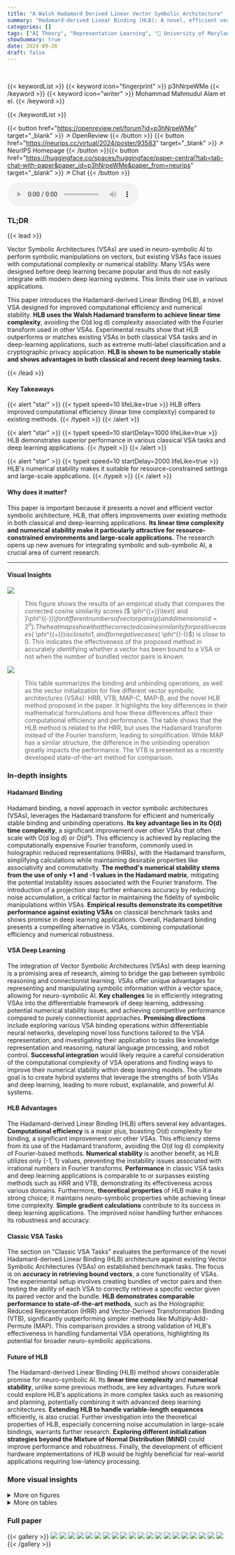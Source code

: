 ```yaml
---
title: "A Walsh Hadamard Derived Linear Vector Symbolic Architecture"
summary: "Hadamard-derived Linear Binding (HLB): A novel, efficient vector symbolic architecture surpassing existing methods in classical AI tasks and deep learning applications."
categories: []
tags: ["AI Theory", "Representation Learning", "🏢 University of Maryland, Baltimore County",]
showSummary: true
date: 2024-09-26
draft: false
---
```


<br>

{{< keywordList >}}
{{< keyword icon="fingerprint" >}} p3hNrpeWMe {{< /keyword >}}
{{< keyword icon="writer" >}} Mohammad Mahmudul Alam et el. {{< /keyword >}}
 
{{< /keywordList >}}

{{< button href="https://openreview.net/forum?id=p3hNrpeWMe" target="_blank" >}}
↗ OpenReview
{{< /button >}}
{{< button href="https://neurips.cc/virtual/2024/poster/93583" target="_blank" >}}
↗ NeurIPS Homepage
{{< /button >}}{{< button href="https://huggingface.co/spaces/huggingface/paper-central?tab=tab-chat-with-paper&paper_id=p3hNrpeWMe&paper_from=neurips" target="_blank" >}}
↗ Chat
{{< /button >}}



<audio controls>
    <source src="https://ai-paper-reviewer.com/p3hNrpeWMe/podcast.wav" type="audio/wav">
    Your browser does not support the audio element.
</audio>


### TL;DR


{{< lead >}}

Vector Symbolic Architectures (VSAs) are used in neuro-symbolic AI to perform symbolic manipulations on vectors, but existing VSAs face issues with computational complexity or numerical stability.  Many VSAs were designed before deep learning became popular and thus do not easily integrate with modern deep learning systems. This limits their use in various applications. 

This paper introduces the Hadamard-derived Linear Binding (HLB), a novel VSA designed for improved computational efficiency and numerical stability. **HLB uses the Walsh Hadamard transform to achieve linear time complexity**, avoiding the O(d log d) complexity associated with the Fourier transform used in other VSAs.  Experimental results show that HLB outperforms or matches existing VSAs in both classical VSA tasks and in deep-learning applications, such as extreme multi-label classification and a cryptographic privacy application.  **HLB is shown to be numerically stable and shows advantages in both classical and recent deep learning tasks.**

{{< /lead >}}


#### Key Takeaways

{{< alert "star" >}}
{{< typeit speed=10 lifeLike=true >}} HLB offers improved computational efficiency (linear time complexity) compared to existing methods. {{< /typeit >}}
{{< /alert >}}

{{< alert "star" >}}
{{< typeit speed=10 startDelay=1000 lifeLike=true >}} HLB demonstrates superior performance in various classical VSA tasks and deep learning applications. {{< /typeit >}}
{{< /alert >}}

{{< alert "star" >}}
{{< typeit speed=10 startDelay=2000 lifeLike=true >}} HLB's numerical stability makes it suitable for resource-constrained settings and large-scale applications. {{< /typeit >}}
{{< /alert >}}

#### Why does it matter?
This paper is important because it presents a novel and efficient vector symbolic architecture, HLB, that offers improvements over existing methods in both classical and deep-learning applications.  **Its linear time complexity and numerical stability make it particularly attractive for resource-constrained environments and large-scale applications.** The research opens up new avenues for integrating symbolic and sub-symbolic AI, a crucial area of current research.

------
#### Visual Insights



![](https://ai-paper-reviewer.com/p3hNrpeWMe/figures_5_1.jpg)

> This figure shows the results of an empirical study that compares the corrected cosine similarity scores ($ \phi^{(+)}\text{ and }\phi^{(-)}$) for different numbers of vector pairs (p) and dimensions (d=2^n). The heatmaps show that the corrected cosine similarity for positive cases ($ \phi^{(+)}$) is close to 1, and for negative cases ($ \phi^{(-)}$) is close to 0.  This indicates the effectiveness of the proposed method in accurately identifying whether a vector has been bound to a VSA or not when the number of bundled vector pairs is known.





![](https://ai-paper-reviewer.com/p3hNrpeWMe/tables_1_1.jpg)

> This table summarizes the binding and unbinding operations, as well as the vector initialization for five different vector symbolic architectures (VSAs): HRR, VTB, MAP-C, MAP-B, and the novel HLB method proposed in the paper.  It highlights the key differences in their mathematical formulations and how these differences affect their computational efficiency and performance.  The table shows that the HLB method is related to the HRR, but uses the Hadamard transform instead of the Fourier transform, leading to simplification.  While MAP has a similar structure, the difference in the unbinding operation greatly impacts the performance. The VTB is presented as a recently developed state-of-the-art method for comparison.





### In-depth insights


#### Hadamard Binding
Hadamard binding, a novel approach in vector symbolic architectures (VSAs), leverages the Hadamard transform for efficient and numerically stable binding and unbinding operations.  **Its key advantage lies in its O(d) time complexity**, a significant improvement over other VSAs that often scale with O(d log d) or O(d²). This efficiency is achieved by replacing the computationally expensive Fourier transform, commonly used in holographic reduced representations (HRRs), with the Hadamard transform, simplifying calculations while maintaining desirable properties like associativity and commutativity.  **The method's numerical stability stems from the use of only +1 and -1 values in the Hadamard matrix**, mitigating the potential instability issues associated with the Fourier transform.  The introduction of a projection step further enhances accuracy by reducing noise accumulation, a critical factor in maintaining the fidelity of symbolic manipulations within VSAs.  **Empirical results demonstrate its competitive performance against existing VSAs** on classical benchmark tasks and shows promise in deep learning applications. Overall, Hadamard binding presents a compelling alternative in VSAs, combining computational efficiency and numerical robustness.

#### VSA Deep Learning
The integration of Vector Symbolic Architectures (VSAs) with deep learning is a promising area of research, aiming to bridge the gap between symbolic reasoning and connectionist learning. VSAs offer unique advantages for representing and manipulating symbolic information within a vector space, allowing for neuro-symbolic AI.  **Key challenges** lie in efficiently integrating VSAs into the differentiable framework of deep learning, addressing potential numerical stability issues, and achieving competitive performance compared to purely connectionist approaches.  **Promising directions** include exploring various VSA binding operations within differentiable neural networks, developing novel loss functions tailored to the VSA representation, and investigating their application to tasks like knowledge representation and reasoning, natural language processing, and robot control.  **Successful integration** would likely require a careful consideration of the computational complexity of VSA operations and finding ways to improve their numerical stability within deep learning models.  The ultimate goal is to create hybrid systems that leverage the strengths of both VSAs and deep learning, leading to more robust, explainable, and powerful AI systems.

#### HLB Advantages
The Hadamard-derived Linear Binding (HLB) offers several key advantages.  **Computational efficiency** is a major plus, boasting O(d) complexity for binding, a significant improvement over other VSAs.  This efficiency stems from its use of the Hadamard transform, avoiding the O(d log d) complexity of Fourier-based methods.  **Numerical stability** is another benefit, as HLB utilizes only {-1, 1} values, preventing the instability issues associated with irrational numbers in Fourier transforms.  **Performance** in classic VSA tasks and deep learning applications is comparable to or surpasses existing methods such as HRR and VTB, demonstrating its effectiveness across various domains.  Furthermore, **theoretical properties** of HLB make it a strong choice; it maintains neuro-symbolic properties while achieving linear time complexity.  **Simple gradient calculations** contribute to its success in deep learning applications. The improved noise handling further enhances its robustness and accuracy.

#### Classic VSA Tasks
The section on "Classic VSA Tasks" evaluates the performance of the novel Hadamard-derived Linear Binding (HLB) architecture against existing Vector Symbolic Architectures (VSAs) on established benchmark tasks.  The focus is on **accuracy in retrieving bound vectors**, a core functionality of VSAs.  The experimental setup involves creating bundles of vector pairs and then testing the ability of each VSA to correctly retrieve a specific vector given its paired vector and the bundle.   **HLB demonstrates comparable performance to state-of-the-art methods**, such as the Holographic Reduced Representation (HRR) and Vector-Derived Transformation Binding (VTB), significantly outperforming simpler methods like Multiply-Add-Permute (MAP). This comparison provides a strong validation of HLB's effectiveness in handling fundamental VSA operations, highlighting its potential for broader neuro-symbolic applications.

#### Future of HLB
The Hadamard-derived Linear Binding (HLB) method shows considerable promise for neuro-symbolic AI.  Its **linear time complexity** and **numerical stability**, unlike some previous methods, are key advantages.  Future work could explore HLB's applications in more complex tasks such as reasoning and planning, potentially combining it with advanced deep learning architectures.  **Extending HLB to handle variable-length sequences** efficiently, is also crucial. Further investigation into the theoretical properties of HLB, especially concerning noise accumulation in large-scale bindings, warrants further research.  **Exploring different initialization strategies beyond the Mixture of Normal Distribution (MiND)**  could improve performance and robustness. Finally, the development of efficient hardware implementations of HLB would be highly beneficial for real-world applications requiring low-latency processing.


### More visual insights

<details>
<summary>More on figures
</summary>


![](https://ai-paper-reviewer.com/p3hNrpeWMe/figures_6_1.jpg)

> This figure shows the area under the curve (AUC) of the accuracy versus the number of bundled pairs for different vector dimensions (d).  It compares the performance of four different Vector Symbolic Architectures (VSAs): HRR, VTB, MAP, and the proposed HLB.  The dimensions are chosen as perfect squares to accommodate the requirements of the VTB method. The AUC provides a summary measure of each VSA's performance across various numbers of bundled vector pairs.


![](https://ai-paper-reviewer.com/p3hNrpeWMe/figures_6_2.jpg)

> This figure shows the results of an experiment where different VSAs (HRR, VTB, MAP, and HLB) were repeatedly used to bind either a different random vector or a single vector in each round. The top row shows the similarity score between the original vector and the retrieved vector. The bottom row shows the magnitude of the retrieved vector. The figure demonstrates that HLB consistently maintains a similarity score close to 1 and a constant magnitude, even with a large number of repeated bindings. This contrasts with the other VSAs, which show a decline in similarity and/or instability in magnitude as the number of bindings increases. This indicates that HLB is more robust and reliable for tasks involving repeated binding operations.


![](https://ai-paper-reviewer.com/p3hNrpeWMe/figures_14_1.jpg)

> This figure shows the heatmap visualization of the noise for both η and η in natural log scale. The amount of noise accumulated without any projection to the inputs is much higher compared to the noise accumulation with the projection. For varying n and p, the maximum amount of noise accumulated when projection is applied is 7.18 and without any projection, the maximum amount of noise is 19.38. Also, most of the heatmap of η remains in the blue region whereas as n and p increase, the heatmap of η moves towards the red region. Therefore, it is evident that the projection to the inputs diminishes the amount of accumulated noise with the retrieved output.


![](https://ai-paper-reviewer.com/p3hNrpeWMe/figures_15_1.jpg)

> This figure empirically validates Theorem B.1, which states that the norm of the composite representation (||Xp||2) is proportional to the square root of the number of bundled vector pairs (√p).  The graph plots the theoretical norm (red line) against the experimentally obtained norm (purple dots) for 200 bundled pairs of vectors in a 1024-dimensional space. The close agreement between the theoretical prediction and experimental results supports the theorem, showing that the approximation holds well even for a substantial number of bound vectors.  Slight deviations are observed, particularly at higher values of p, likely due to the approximation made in the theorem's derivation (discarding noise terms).


![](https://ai-paper-reviewer.com/p3hNrpeWMe/figures_16_1.jpg)

> This figure compares the theoretical and experimental results of the relationship between cosine similarity (φ) and the number of bundled pairs (p).  The theoretical relationship, derived from Theorem 3.2, predicts that cosine similarity decreases proportionally to the inverse square root of the number of bundled pairs. The experimental results, obtained through simulations, closely follow the theoretical prediction, with the shaded region showing the standard deviation. The zoomed inset highlights the close agreement between theoretical and experimental values.


</details>




<details>
<summary>More on tables
</summary>


![](https://ai-paper-reviewer.com/p3hNrpeWMe/tables_7_1.jpg)
> This table compares the accuracy of five different VSAs (HLB, HRR, VTB, MAP-C, and MAP-B) on five different datasets (MNIST, SVHN, CR10, CR100, and MIN) when used within the Connectionist Symbolic Pseudo Secrets (CSPS) framework.  The accuracy is measured using Top@1 and Top@5 metrics, representing the percentage of times the correct class is ranked within the top 1 and top 5 predictions respectively. The geometric mean (GM) across all datasets and metrics is also calculated and shown in the last row for comparison.

![](https://ai-paper-reviewer.com/p3hNrpeWMe/tables_8_1.jpg)
> This table presents the results of clustering experiments conducted on the inputs and outputs of the Connectionist Symbolic Pseudo Secrets (CSPS) model.  The goal of CSPS is to protect data privacy by obscuring the input and output.  The Adjusted Rand Index (ARI) measures the similarity between the true cluster assignments and the clusters produced by the clustering algorithms. Lower ARI scores indicate better protection.  The table compares the performance of four different vector symbolic architectures (VSAs): HRR, VTB, MAP, and HLB across five different datasets.  The color-coding of the cells highlights the magnitude of the ARI, with darker blue indicating better privacy preservation.

![](https://ai-paper-reviewer.com/p3hNrpeWMe/tables_9_1.jpg)
> This table presents the results of extreme multi-label classification experiments using four different vector symbolic architectures (VSAs): HRR, VTB, MAP-C, MAP-B, and the proposed HLB.  The performance is evaluated across eight datasets using two metrics: Normalized Discounted Cumulative Gain (nDCG) and Propensity-Scored nDCG (PSnDCG).  The table highlights that the HLB consistently achieves the best performance across all datasets and metrics, establishing a new state-of-the-art (SOTA).

</details>




### Full paper

{{< gallery >}}
<img src="https://ai-paper-reviewer.com/p3hNrpeWMe/1.png" class="grid-w50 md:grid-w33 xl:grid-w25" />
<img src="https://ai-paper-reviewer.com/p3hNrpeWMe/2.png" class="grid-w50 md:grid-w33 xl:grid-w25" />
<img src="https://ai-paper-reviewer.com/p3hNrpeWMe/3.png" class="grid-w50 md:grid-w33 xl:grid-w25" />
<img src="https://ai-paper-reviewer.com/p3hNrpeWMe/4.png" class="grid-w50 md:grid-w33 xl:grid-w25" />
<img src="https://ai-paper-reviewer.com/p3hNrpeWMe/5.png" class="grid-w50 md:grid-w33 xl:grid-w25" />
<img src="https://ai-paper-reviewer.com/p3hNrpeWMe/6.png" class="grid-w50 md:grid-w33 xl:grid-w25" />
<img src="https://ai-paper-reviewer.com/p3hNrpeWMe/7.png" class="grid-w50 md:grid-w33 xl:grid-w25" />
<img src="https://ai-paper-reviewer.com/p3hNrpeWMe/8.png" class="grid-w50 md:grid-w33 xl:grid-w25" />
<img src="https://ai-paper-reviewer.com/p3hNrpeWMe/9.png" class="grid-w50 md:grid-w33 xl:grid-w25" />
<img src="https://ai-paper-reviewer.com/p3hNrpeWMe/10.png" class="grid-w50 md:grid-w33 xl:grid-w25" />
<img src="https://ai-paper-reviewer.com/p3hNrpeWMe/11.png" class="grid-w50 md:grid-w33 xl:grid-w25" />
<img src="https://ai-paper-reviewer.com/p3hNrpeWMe/12.png" class="grid-w50 md:grid-w33 xl:grid-w25" />
<img src="https://ai-paper-reviewer.com/p3hNrpeWMe/13.png" class="grid-w50 md:grid-w33 xl:grid-w25" />
<img src="https://ai-paper-reviewer.com/p3hNrpeWMe/14.png" class="grid-w50 md:grid-w33 xl:grid-w25" />
<img src="https://ai-paper-reviewer.com/p3hNrpeWMe/15.png" class="grid-w50 md:grid-w33 xl:grid-w25" />
<img src="https://ai-paper-reviewer.com/p3hNrpeWMe/16.png" class="grid-w50 md:grid-w33 xl:grid-w25" />
<img src="https://ai-paper-reviewer.com/p3hNrpeWMe/17.png" class="grid-w50 md:grid-w33 xl:grid-w25" />
<img src="https://ai-paper-reviewer.com/p3hNrpeWMe/18.png" class="grid-w50 md:grid-w33 xl:grid-w25" />
<img src="https://ai-paper-reviewer.com/p3hNrpeWMe/19.png" class="grid-w50 md:grid-w33 xl:grid-w25" />
<img src="https://ai-paper-reviewer.com/p3hNrpeWMe/20.png" class="grid-w50 md:grid-w33 xl:grid-w25" />
{{< /gallery >}}